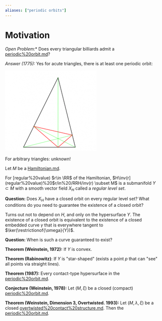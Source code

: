 ```yaml
---
aliases: ["periodic orbits"]
---
```


# Motivation

*Open Problem:**
Does every triangular billiards admit a [periodic%20orbit.md](periodic%20orbit.md)?

*Answer (1775):* 
Yes for acute triangles, there is at least one periodic orbit:

![](_attachments/2020-02-01-23-59-05.png)

For arbitrary triangles: unknown!

Let $M$ be a [Hamiltonian.md](Hamiltonian.md).

For [regular%20value) $r\in \RR$ of the  Hamiltonian, $H\inv(r](regular%20value)%20$r/in%20/RR$%20of%20the%20%20Hamiltonian,%20$H/inv(r) \subset M$ is a submanifold $Y\subset M$ with a smooth vector field $X_H$ called a *regular level set*.

**Question:**
Does $X_H$ have a closed orbit on every regular level set?
What conditions do you need to guarantee the existence of a closed orbit?

Turns out not to depend on $H$, and only on the hypersurface $Y$.
The existence of a closed orbit is equivalent to the existence of a closed embedded curve $\gamma$ that is everywhere tangent to $\ker(\restrictionof{\omega}{Y})$.

**Question:**
When is such a curve guaranteed to exist?

**Theorem (Weinstein, 1972):** 
If $Y$ is convex.

**Theorem (Rabinowitz)**: 
If $Y$ is "star-shaped" (exists a point $p$ that can "see" all points via straight lines).

**Theorem (1987):**
Every contact-type hypersurface in the [periodic%20orbit.md](periodic%20orbit.md).

**Conjecture (Weinstein, 1978):**
Let $(M, \xi)$ be a closed (compact) [periodic%20orbit.md](periodic%20orbit.md).

**Theorem (Weinstein, Dimension 3, Overtwisted. 1993):**
Let $(M, \lambda, \xi)$ be a closed [overtwisted%20contact%20structure.md](overtwisted%20contact%20structure.md). 
Then the [periodic%20orbit.md](periodic%20orbit.md).